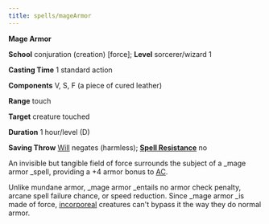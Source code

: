 ```yaml
---
title: spells/mageArmor
---
```

 **Mage Armor**

**School** conjuration (creation) [force]; **Level** sorcerer/wizard 1

**Casting Time** 1 standard action

**Components** V, S, F (a piece of cured leather)

**Range** touch

**Target** creature touched

**Duration** 1 hour/level (D)

**Saving Throw** [Will](../combat#_will) negates (harmless); **[Spell Resistance](../glossary#_spell-resistance)** no

An invisible but tangible field of force surrounds the subject of a _mage armor _spell, providing a +4 armor bonus to [AC](../combat#_armor-class).

Unlike mundane armor, _mage armor _entails no armor check penalty, arcane spell failure chance, or speed reduction. Since _mage armor _is made of force, [incorporeal](../glossary#_incorporeal) creatures can't bypass it the way they do normal armor.


